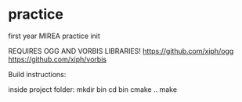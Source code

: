 # practice
first year MIREA practice
init



REQUIRES OGG AND VORBIS LIBRARIES!
https://github.com/xiph/ogg
https://github.com/xiph/vorbis

Build instructions:

inside project folder:
mkdir bin
cd bin
cmake ..
make

